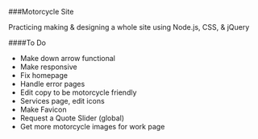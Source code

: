 ###Motorcycle Site

Practicing making & designing a whole site using Node.js, CSS, & jQuery


####To Do

* Make down arrow functional
* Make responsive
* Fix homepage
* Handle error pages
* Edit copy to be motorcycle friendly
* Services page, edit icons
* Make Favicon
* Request a Quote Slider (global)
* Get more motorcycle images for work page